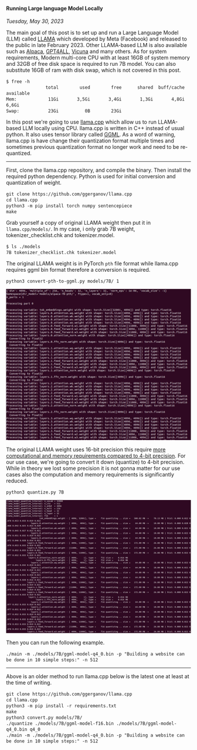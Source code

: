 #### Running Large language Model Locally
_Tuesday, May 30, 2023_

The main goal of this post is to set up and run a 
Large Language Model (LLM) called 
[LLAMA](https://ai.facebook.com/blog/large-language-model-llama-meta-ai/) 
which developed by Meta (Facebook) 
and released to the public in late February 2023. 
Other LLAMA-based LLM is also available such as 
[Alpaca](https://arxiv.org/pdf/2303.16199.pdf), 
[GPT4ALL](https://static.nomic.ai/gpt4all/2023_GPT4All-J_Technical_Report_2.pdf), 
[Vicuna](https://lmsys.org/blog/2023-03-30-vicuna/) 
and many others. As for system requirements, Modern 
multi-core CPU with at least 16GB of system memory 
and 32GB of free disk space is required to run 7B model. 
You can also substitute 16GB of ram with disk swap, 
which is not covered in this post.
```
$ free -h
               total        used        free      shared  buff/cache   available
Mem:            11Gi       3,5Gi       3,4Gi       1,3Gi       4,8Gi       6,6Gi
Swap:           23Gi          0B        23Gi
```

In this post we're going to use 
[llama.cpp](https://github.com/ggerganov/llama.cpp) 
which allow us to run LLAMA-based LLM locally using CPU. 
llama.cpp is written in C++ instead of usual python. 
It also uses tensor library called 
[GGML](https://github.com/ggerganov/ggml). 
As a word of warning, llama.cpp is have change their 
quantization format multiple times and sometimes 
previous quantization format no longer work and need 
to be re-quantized.

-----------------------
First, clone the llama.cpp repository, and compile 
the binary. Then install the required python dependency. 
Python is used for initial conversion and quantization 
of weight.
```
git clone https://github.com/ggerganov/llama.cpp
cd llama.cpp
python3 -m pip install torch numpy sentencepiece
make
```

Grab yourself a copy of original LLAMA weight 
then put it in `llama.cpp/models/`. In my case, 
i only grab 7B weight, tokenizer_checklist.chk 
and tokenizer.model.
```
$ ls ./models
7B tokenizer_checklist.chk tokenizer.model
```

The original LLAMA weight is in PyTorch `pth` 
file format while llama.cpp requires ggml bin 
format therefore a conversion is required.
```
python3 convert-pth-to-ggml.py models/7B/ 1
```
<div class="row">
	<div class="col-sm-2"></div>
	<div class="col-sm-8">
		<div class="img-thumbnail">
			<img class="img-fluid" loading="lazy" src="./posts/2023-05-30-running-large-language-model-locally/01.png" alt="img">
		</div>
	</div>
	<div class="col-sm-2"></div>
</div>

The original LLAMA weight uses 16-bit precision 
this require 
[more computational and memory requirements compared to 4-bit precision](https://brainchip.com/4-bits-are-enough/). 
For our use case, we're going to convert 
it down (quantize) to 4-bit precision. While in 
theory we lost some precision it is not gonna matter 
for our use cases also the computation and memory 
requirements is significantly reduced.
```
python3 quantize.py 7B
```
<div class="row">
	<div class="col-sm-2"></div>
	<div class="col-sm-8">
		<div class="img-thumbnail">
			<img class="img-fluid" loading="lazy" src="./posts/2023-05-30-running-large-language-model-locally/02.png" alt="img">
		</div>
	</div>
	<div class="col-sm-2"></div>
</div>

Then you can run the following example.
```
./main -m ./models/7B/ggml-model-q4_0.bin -p "Building a website can be done in 10 simple steps:" -n 512
```

-----------------------
Above is an older method to run llama.cpp below is the 
latest one at least at the time of writing.
```
git clone https://github.com/ggerganov/llama.cpp
cd llama.cpp
python3 -m pip install -r requirements.txt
make
python3 convert.py models/7B/
./quantize ./models/7B/ggml-model-f16.bin ./models/7B/ggml-model-q4_0.bin q4_0
./main -m ./models/7B/ggml-model-q4_0.bin -p "Building a website can be done in 10 simple steps:" -n 512
```
